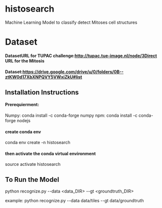 # histosearch
Machine Learning Model to classify detect Mitoses cell structures

# Dataset
#### DatasetURL for TUPAC challenge:http://tupac.tue-image.nl/node/3Direct URL for the Mitosis 
#### Dataset:https://drive.google.com/drive/u/0/folders/0B--ztKW0d17XbXNPQVY5VWxiZkU#list

## Installation Instructions

#### Prerequierment:
Numpy: conda install -c conda-forge numpy 
npm: conda install -c conda-forge nodejs 
 


#### create conda env
conda env create -n histosearch 


#### then activate the conda virtual environment
source activate histosearch


## To Run the Model
python recognize.py --data <data_DIR> --gt <groundtruth_DIR>

example:
python recognize.py --data data/tiles --gt data/groundtruth
